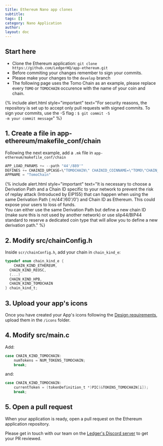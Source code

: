 ```yaml
---
title: Ethereum Nano app clones
subtitle:
tags: []
category: Nano Application
author:
layout: doc
---
```


## Start here

- Clone the Ethereum application: `git clone https://github.com/LedgerHQ/app-ethereum.git`
- Before commiting your changes remember to sign your commits.
- Please make your changes to the `develop` branch
- The following page uses the Tomo Chain as an example, please replace every `TOMO` or `TOMOCHAIN` occurence with the name of your coin and chain.

{% include alert.html style="important" text="For security reasons, the repository is set up to accept only pull requests with signed commits. To sign your commits, use the -S flag : <code>$ git commit -S -m your commit message</code>" %}

## 1. Create a file in app-ethereum/makefile_conf/chain

Following the next example, add a `.mk` file in `app-ethereum/makefile_conf/chain`

``` c
APP_LOAD_PARAMS += --path "44'/889'"
DEFINES += CHAINID_UPCASE=\"TOMOCHAIN\" CHAINID_COINNAME=\"TOMO\"CHAIN_KIND=CHAIN_KIND_TOMOCHAIN CHAIN_ID=88
APPNAME = "TomoChain"
```

<!--  -->
{% include alert.html style="important" text="It is necessary to choose a Derivation Path and a Chain ID specific to your network to prevent the risk of replay attack (Introduced by EIP155) that can happen when using the same Derivation Path ( m/44'/60'/0') and Chain ID as Ethereum. This could expose your users to loss of funds.<br>
You can either use the same Derivation Path but define a new chain ID (make sure this is not used by another network) or use slip44/BIP44 standard to reserve a dedicated coin type that will allow you to define a new derivation path." %}
<!--  -->

## 2. Modify src/chainConfig.h

Inside `scr/chainConfig.h`, add your chain in `chain_kind_e`:

``` c
typedef enum chain_kind_e {
    CHAIN_KIND_ETHEREUM,
  CHAIN_KIND_REOSC,
  (...)
  CHAIN_KIND_HPB,
  CHAIN_KIND_TOMOCHAIN
} chain_kind_t;

```
## 3. Upload your app's icons

Once you have created your App's icons following the [Design requirements](../design-requirements), upload them in the `/icons` folder.

## 4. Modify src/main.c

Add:

```c
case CHAIN_KIND_TOMOCHAIN:
    numTokens = NUM_TOKENS_TOMOCHAIN;
    break;
```

and:
```c
case CHAIN_KIND_TOMOCHAIN:
    currentToken = (tokenDefinition_t *)PIC(&TOKENS_TOMOCHAIN[i]);
    break;
```

## 5. Open a pull request

When your application is ready, open a pull request on the Ethereum application repository.

Please get in touch with our team on the [Ledger's Discord server](https://developers.ledger.com/discord-pro) to get your PR reviewed.
